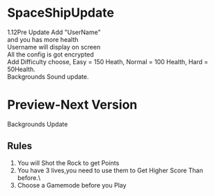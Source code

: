 # SpaceShipUpdate
1.12Pre Update 
Add "UserName"\
and you has more health\
Username will display on screen\
All the config is got encrypted\
Add Difficulty choose, Easy = 150 Heath, Normal = 100 Health, Hard = 50Health.\
Backgrounds Sound update.
# Preview-Next Version
Backgrounds Update
## Rules
1. You will Shot the Rock to get Points
2. You have 3 lives,you need to use them to Get Higher Score Than before.\
3. Choose a Gamemode before you Play